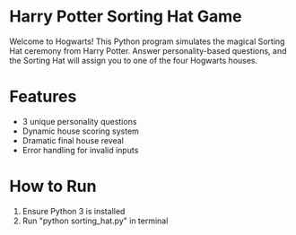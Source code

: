 # Harry Potter Sorting Hat Game

Welcome to Hogwarts! This Python program simulates the magical Sorting Hat ceremony from Harry Potter. Answer personality-based questions, and the Sorting Hat will assign you to one of the four Hogwarts houses.

# Features
- 3 unique personality questions
- Dynamic house scoring system
- Dramatic final house reveal
- Error handling for invalid inputs

# How to Run
1. Ensure Python 3 is installed
2. Run "python sorting_hat.py" in terminal